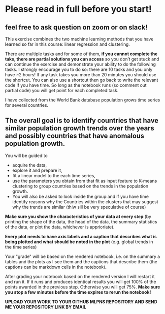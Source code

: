 # Please read in full before you start!


## feel free to ask question on zoom or on slack!


This exercise combines the two machine learning methods that you have learned so far in this course: linear regression and clustering. 

There are multiple tasks and for some of them, **if you cannot complete the taks,  there are partial solutions you can access** so you don’t get stuck and can continue the exercise and demonstrate your ability to do the following tasks. I strongly encourage you to do so: there are 10 tasks and you only have ~2 hours! If any task takes you more than 20 minutes you should use the shortcut. You can also use a shortcut then go back to write the relevant code if you have time. So long as the notebook runs (so comment out partial code) you will get point for each completed task.

I have collected from the World Bank database population grows time series for several countries. 

## The overall goal is to identify countries that have similar population growth trends over the years and possibly countries that have anomalous population growth. 

You will be guided to 
- acquire the data, 
- explore it and prepare it, 
- fit a linear model to the each time series, 
- use the parameters you obtain from that fit as input feature to K-means clustering to group countries based on the trends in the population growth. 
- You will also be asked to look inside the group and if you have time identify reasons why the Countries within the clusters that may suggest why the trends are similar (thiw sill be very speculative of course)

**Make sure you show the characteristics of your data at every step** (by printing the shape of the data, the head of the data, the summary statistics of the data, or plot the data, whichever is apprioriate). 

**Every plot needs to have axis labels and a caption that describes what is being plotted and what should be noted in the plot** (e.g. global trends in the time series)

Your "grade" will be based on the rendered notebook, i.e. on the summary a tables and the plots as I see them and the captions that describe them (the captions can be markdown cells in the notebook).

After grading your notebook based on the rendered version I will restart it and run it. If it runs and produces  identical results you will get 100% of the points awarded in the previous step. Otherwise you will get 75%. **Make sure you stop a few minutes before the time expires to rerun the notebook!**


**UPLOAD YOUR WORK TO YOUR GITHUB MLPNS REPOSITORY AND SEND ME YOUR REPOSITORY LINK BY EMAIL**
